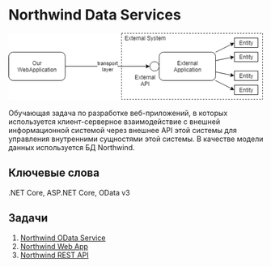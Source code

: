 # Northwind Data Services

![Overview](images/northwind-overview.png)

Обучающая задача по разработке веб-приложений, в которых используется клиент-серверное взаимодействие с внешней информационной системой через внешнее API этой системы для управления внутренними сущностями этой системы. В качестве модели данных используется БД Northwind.


## Ключевые слова

.NET Core, ASP.NET Core, OData v3


## Задачи

1. [Northwind OData Service](task01/readme.md)
2. [Northwind Web App](task02/readme.md)
3. [Northwind REST API](task03/readme.md)